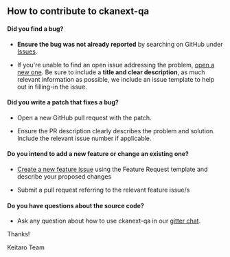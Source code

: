 ## How to contribute to ckanext-qa

#### **Did you find a bug?**

* **Ensure the bug was not already reported** by searching on GitHub under [Issues](https://github.com/keitaroinc/ckanext-qa/issues).

* If you're unable to find an open issue addressing the problem, [open a new one](https://github.com/keitaroinc/ckanext-qa/issues/new). Be sure to include a **title and clear description**, as much relevant information as possible, we include an issue template to help out in filling-in the issue.

#### **Did you write a patch that fixes a bug?**

* Open a new GitHub pull request with the patch.

* Ensure the PR description clearly describes the problem and solution. Include the relevant issue number if applicable.

#### **Do you intend to add a new feature or change an existing one?**

* [Create a new feature issue](https://github.com/keitaroinc/ckanext-qa/issues/new) using the Feature Request template and describe your proposed changes

* Submit a pull request referring to the relevant feature issue/s

#### **Do you have questions about the source code?**

* Ask any question about how to use ckanext-qa in our [gitter chat](https://gitter.im/keitaroinc/ckan).

Thanks!

Keitaro Team
